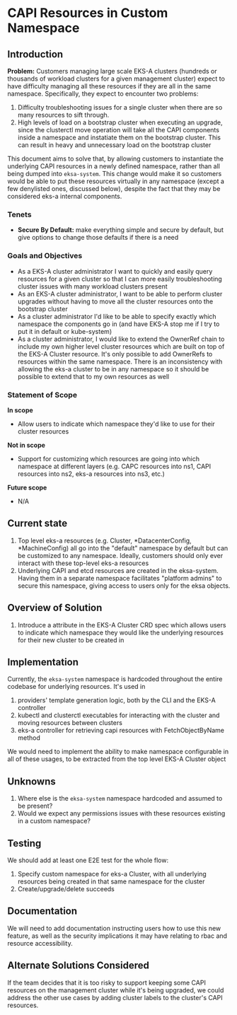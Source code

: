 # CAPI Resources in Custom Namespace

## Introduction

**Problem:** Customers managing large scale EKS-A clusters (hundreds or thousands of workload clusters for a given management cluster) expect to have difficulty managing all these resources if they are all in the same namespace. Specifically, they expect to encounter two problems:

1. Difficulty troubleshooting issues for a single cluster when there are so many resources to sift through. 
2. High levels of load on a bootstrap cluster when executing an upgrade, since the clusterctl move operation will take all the CAPI components inside a namespace and instatiate them on the bootstrap cluster. This can result in heavy and unnecessary load on the bootstrap cluster

This document aims to solve that, by allowing customers to instantiate the underlying CAPI resources in a newly defined namespace, rather than all being dumped into `eksa-system`. 
This change would make it so customers would be able to put these resources virtually in any namespace (except a few denylisted ones, discussed below), despite the fact that they may be considered eks-a internal components.

### Tenets

* ****Secure By Default:**** make everything simple and secure by default, but give options to change those defaults if there is a need

### Goals and Objectives

* As a EKS-A cluster administrator I want to quickly and easily query resources for a given cluster so that I can more easily troubleshooting cluster issues with many workload clusters present
* As an EKS-A cluster administrator, I want to be able to perform cluster upgrades without having to move all the cluster resources onto the bootstrap cluster
* As a cluster administrator I'd like to be able to specify exactly which namespace the components go in (and have EKS-A stop me if I try to put it in default or kube-system)
* As a cluster administrator, I would like to extend the OwnerRef chain to include my own higher level cluster resources which are built on top of the EKS-A Cluster resource. It's only possible to add OwnerRefs to resources within the same namespace. There is an inconsistency with allowing the eks-a cluster to be in any namespace so it should be possible to extend that to my own resources as well

### Statement of Scope

**In scope**
* Allow users to indicate which namespace they'd like to use for their cluster resources

**Not in scope**
* Support for customizing which resources are going into which namespace at different layers (e.g. CAPC resources into ns1, CAPI resources into ns2, eks-a resources into ns3, etc.)

**Future scope**
* N/A
 
## Current state
1. Top level eks-a resources (e.g. Cluster, *DatacenterConfig, *MachineConfig) all go into the "default" namespace by default but can be customized to any namespace. Ideally, customers should only ever interact with these top-level eks-a resources
2. Underlying CAPI and etcd resources are created in the eksa-system. Having them in a separate namespace facilitates "platform admins" to secure this namespace, giving access to users only for the eksa objects.

## Overview of Solution
1. Introduce a attribute in the EKS-A Cluster CRD spec which allows users to indicate which namespace they would like the underlying resources for their new cluster to be created in

## Implementation

Currently, the `eksa-system` namespace is hardcoded throughout the entire codebase for underlying resources. It's used in
1. providers' template generation logic, both by the CLI and the EKS-A controller
2. kubectl and clusterctl executables for interacting with the cluster and moving resources between clusters
3. eks-a controller for retrieving capi resources with FetchObjectByName method

We would need to implement the ability to make namespace configurable in all of these usages, to be extracted from the top level EKS-A Cluster object

## Unknowns

1. Where else is the `eksa-system` namespace hardcoded and assumed to be present?
2. Would we expect any permissions issues with these resources existing in a custom namespace?

## Testing

We should add at least one E2E test for the whole flow:
1. Specify custom namespace for eks-a Cluster, with all underlying resources being created in that same namespace for the cluster
2. Create/upgrade/delete succeeds

## Documentation

We will need to add documentation instructing users how to use this new feature, as well as the security implications it may have relating to rbac and resource accessibility.

## Alternate Solutions Considered

If the team decides that it is too risky to support keeping some CAPI resources on the management cluster while it's being upgraded, we could address the other use cases by adding cluster labels to the cluster's CAPI resources.
